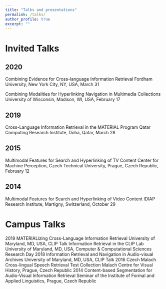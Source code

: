 ```yaml
---
title: "Talks and presentations"
permalink: /talks/
author_profile: true
excerpt: ""
---
```


# Invited Talks

## 2020    

Combining Evidence for Cross-language Information Retrieval
Fordham University, New York City, NY, USA, March 31

Combining Modalities for Hyperlinking Navigation in Multimedia Collections
University of Wisconsin, Madison, WI, USA, February 17

## 2019
Cross-Language Information Retrieval in the MATERIAL Program
Qatar Computing Research Institute, Doha, Qatar, March 28

## 2015
Multimodal Features for Search and Hyperlinking of TV Content
Center for Machine Perception, Czech Technical University, Prague, Czech Republic, February 12

## 2014 
Multimodal Features for Search and Hyperlinking of Video Content
IDIAP Research Institute, Martigny, Switzerland, October 29

# Campus Talks
2019    MATERIALizing Cross-Language Information Retrieval
    University of Maryland, MD, USA, CLIP Talk
Information Retrieval in the CLIP Lab
    University of Maryland, MD, USA, Computer & Computational Sciences Research Day
2018    Information Retrieval and Navigation in Audio-visual Archives
    University of Maryland, MD, USA, CLIP Talk
2016    Czech Malach Cross-lingual Speech Retrieval Test Collection
    Malach Centre for Visual History, Prague, Czech Republic
2014    Content-based Segmentation for Audio-Visual Information Retrieval
    Seminar of the Institute of Formal and Applied Linguistics, Prague, Czech Republic

